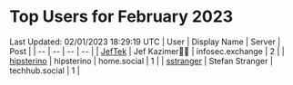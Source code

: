 # Top Users for February 2023
Last Updated: 02/01/2023 18:29:19 UTC
| User | Display Name | Server | Post |
| -- | -- | -- | -- |
| [JefTek](https://infosec.exchange/@JefTek) | Jef Kazimer😶‍🌫️ | infosec.exchange | 2 |
| [hipsterino](https://home.social/@hipsterino) | hipsterino | home.social | 1 |
| [sstranger](https://techhub.social/@sstranger) | Stefan Stranger | techhub.social | 1 |
